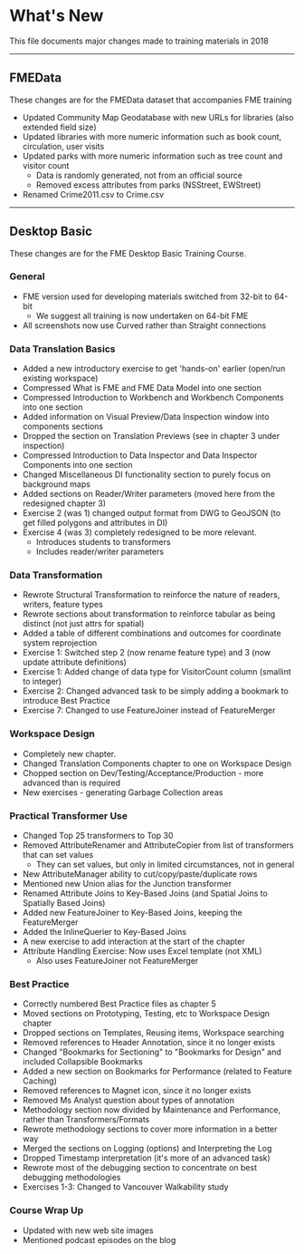 # What's New #
This file documents major changes made to training materials in 2018

---

## FMEData ##
These changes are for the FMEData dataset that accompanies FME training

- Updated Community Map Geodatabase with new URLs for libraries (also extended field size)
- Updated libraries with more numeric information such as book count, circulation, user visits
- Updated parks with more numeric information such as tree count and visitor count
	- Data is randomly generated, not from an official source
	- Removed excess attributes from parks (NSStreet, EWStreet)
- Renamed Crime2011.csv to Crime.csv

---

## Desktop Basic ##
These changes are for the FME Desktop Basic Training Course.

### General ###
- FME version used for developing materials switched from 32-bit to 64-bit 
	- We suggest all training is now undertaken on 64-bit FME
- All screenshots now use Curved rather than Straight connections

 
### Data Translation Basics ###
- Added a new introductory exercise to get 'hands-on' earlier (open/run existing workspace)
- Compressed What is FME and FME Data Model into one section
- Compressed Introduction to Workbench and Workbench Components into one section
- Added information on Visual Preview/Data Inspection window into components sections
- Dropped the section on Translation Previews (see in chapter 3 under inspection)
- Compressed Introduction to Data Inspector and Data Inspector Components into one section
- Changed Miscellaneous DI functionality section to purely focus on background maps
- Added sections on Reader/Writer parameters (moved here from the redesigned chapter 3)
- Exercise 2 (was 1) changed output format from DWG to GeoJSON (to get filled polygons and attributes in DI)
- Exercise 4 (was 3) completely redesigned to be more relevant. 
	- Introduces students to transformers
	- Includes reader/writer parameters

### Data Transformation ###
- Rewrote Structural Transformation to reinforce the nature of readers, writers, feature types
- Rewrote sections about transformation to reinforce tabular as being distinct (not just attrs for spatial)
- Added a table of different combinations and outcomes for coordinate system reprojection
- Exercise 1: Switched step 2 (now rename feature type) and 3 (now update attribute definitions)
- Exercise 1: Added change of data type for VisitorCount column (smallint to integer)
- Exercise 2: Changed advanced task to be simply adding a bookmark to introduce Best Practice
- Exercise 7: Changed to use FeatureJoiner instead of FeatureMerger

### Workspace Design ###
- Completely new chapter.
- Changed Translation Components chapter to one on Workspace Design
- Chopped section on Dev/Testing/Acceptance/Production - more advanced than is required
- New exercises - generating Garbage Collection areas

### Practical Transformer Use ###
- Changed Top 25 transformers to Top 30
- Removed AttributeRenamer and AttributeCopier from list of transformers that can set values
	- They can set values, but only in limited circumstances, not in general
- New AttributeManager ability to cut/copy/paste/duplicate rows 
- Mentioned new Union alias for the Junction transformer
- Renamed Attribute Joins to Key-Based Joins (and Spatial Joins to Spatially Based Joins)
- Added new FeatureJoiner to Key-Based Joins, keeping the FeatureMerger
- Added the InlineQuerier to Key-Based Joins
- A new exercise to add interaction at the start of the chapter
- Attribute Handling Exercise: Now uses Excel template (not XML)
	- Also uses FeatureJoiner not FeatureMerger


### Best Practice ###
- Correctly numbered Best Practice files as chapter 5
- Moved sections on Prototyping, Testing, etc to Workspace Design chapter
- Dropped sections on Templates, Reusing items, Workspace searching
- Removed references to Header Annotation, since it no longer exists
- Changed "Bookmarks for Sectioning" to "Bookmarks for Design" and included Collapsible Bookmarks
- Added a new section on Bookmarks for Performance (related to Feature Caching)
- Removed references to Magnet icon, since it no longer exists
- Removed Ms Analyst question about types of annotation
- Methodology section now divided by Maintenance and Performance, rather than Transformers/Formats
- Rewrote methodology sections to cover more information in a better way
- Merged the sections on Logging (options) and Interpreting the Log
- Dropped Timestamp interpretation (it's more of an advanced task)
- Rewrote most of the debugging section to concentrate on best debugging methodologies
- Exercises 1-3: Changed to Vancouver Walkability study


### Course Wrap Up ###
- Updated with new web site images
- Mentioned podcast episodes on the blog

